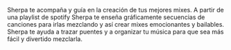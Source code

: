 Sherpa te acompaña y guía en la creación de tus mejores mixes. A partir de una playlist de spotify Sherpa te enseña gráficamente secuencias de canciones para irlas mezclando y así crear mixes emocionantes y bailables. Sherpa te ayuda a trazar puentes y a organizar tu música para que sea más fácil y divertido mezclarla.
